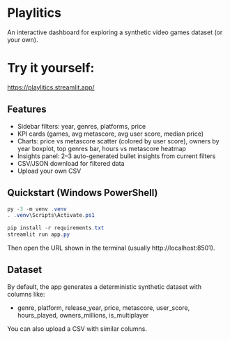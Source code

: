 # Playlitics

An interactive dashboard for exploring a synthetic video games dataset (or your own).

# Try it yourself:
https://playlitics.streamlit.app/

## Features
- Sidebar filters: year, genres, platforms, price
- KPI cards (games, avg metascore, avg user score, median price)
- Charts: price vs metascore scatter (colored by user score), owners by year boxplot, top genres bar, hours vs metascore heatmap
- Insights panel: 2–3 auto-generated bullet insights from current filters
- CSV/JSON download for filtered data
- Upload your own CSV

## Quickstart (Windows PowerShell)

```powershell
py -3 -m venv .venv
. .venv\Scripts\Activate.ps1

pip install -r requirements.txt
streamlit run app.py
```

Then open the URL shown in the terminal (usually http://localhost:8501).

## Dataset
By default, the app generates a deterministic synthetic dataset with columns like:
- genre, platform, release_year, price, metascore, user_score, hours_played, owners_millions, is_multiplayer

You can also upload a CSV with similar columns.
